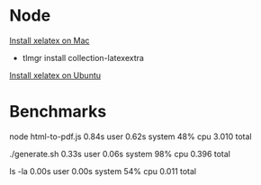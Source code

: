 # Node

[Install xelatex on Mac](https://gist.github.com/peterhurford/75957ba9335e755013b87254ec85fab1)

+ tlmgr install collection-latexextra

[Install xelatex on Ubuntu](https://tex.stackexchange.com/questions/179778/xelatex-under-ubuntu)


# Benchmarks

node html-to-pdf.js  0.84s user 0.62s system 48% cpu 3.010 total

./generate.sh  0.33s user 0.06s system 98% cpu 0.396 total

ls -la  0.00s user 0.00s system 54% cpu 0.011 total

